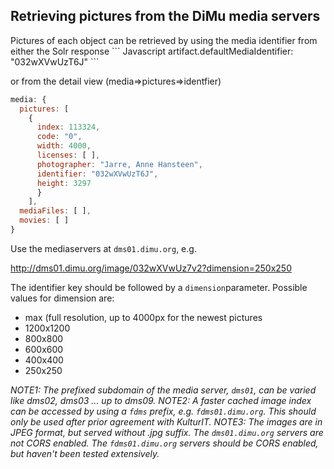 <h2>Retrieving pictures from the DiMu media servers</h2>
Pictures of each object can be retrieved by using the media identifier from either the Solr response
``` Javascript
artifact.defaultMediaIdentifier: "032wXVwUzT6J"
```

or from the detail view (media=>pictures=>identfier)
``` Javascript
media: {
  pictures: [
    {
      index: 113324,
      code: "0",
      width: 4000,
      licenses: [ ],
      photographer: "Jarre, Anne Hansteen",
      identifier: "032wXVwUzT6J",
      height: 3297
      }
    ],
  mediaFiles: [ ],
  movies: [ ]
}
```
Use the mediaservers at `dms01.dimu.org`, e.g.

http://dms01.dimu.org/image/032wXVwUz7v2?dimension=250x250

The identifier key should be followed by a `dimension`parameter. Possible values for dimension are:
- max (full resolution, up to 4000px for the newest pictures
- 1200x1200
- 800x800
- 600x600
- 400x400
- 250x250

*NOTE1: The prefixed subdomain of the media server, `dms01`, can be varied like dms02, dms03 ... up to dms09.*
*NOTE2: A faster cached image index can be accessed by using a `fdms` prefix, e.g. `fdms01.dimu.org`. This should only be used after prior agreement with KulturIT.*
*NOTE3: The images are in JPEG format, but served without .jpg suffix. The `dms01.dimu.org` servers are not CORS enabled. 
The `fdms01.dimu.org` servers should be CORS enabled, but haven't been tested extensively.*


